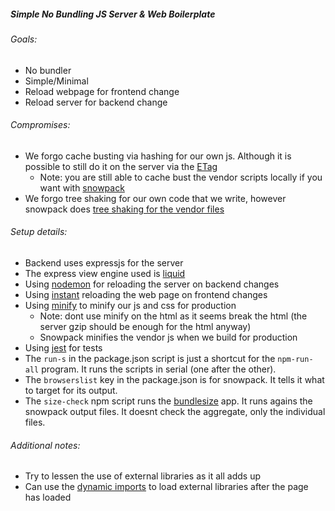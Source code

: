 ##### Simple No Bundling JS Server & Web Boilerplate


###### Goals:
* No bundler
* Simple/Minimal
* Reload webpage for frontend change
* Reload server for backend change

###### Compromises:
* We forgo cache busting via hashing for our own js. Although it is possible to still do it on the server via the [ETag](https://developer.mozilla.org/en-US/docs/Web/HTTP/Headers/ETag)
  * Note: you are still able to cache bust the vendor scripts locally if you want with [snowpack](https://www.snowpack.dev/#automatic-cache-busting-via-import-url)
* We forgo tree shaking for our own code that we write, however snowpack does [tree shaking for the vendor files](https://www.snowpack.dev/#production-optimization)

###### Setup details:
* Backend uses expressjs for the server
* The express view engine used is [liquid](https://github.com/harttle/liquidjs/wiki/Use-with-Expressjs)
* Using [nodemon](https://github.com/remy/nodemon/) for reloading the server on backend changes
* Using [instant](https://github.com/fgnass/instant) reloading the web page on frontend changes
* Using [minify](https://github.com/tdewolff/minify/tree/master/cmd/minify) to minify our js and css for production
  * Note: dont use minify on the html as it seems break the html (the server gzip should be enough for the html anyway)
  * Snowpack minifies the vendor js when we build for production
* Using [jest](https://jestjs.io/) for tests
* The `run-s` in the package.json script is just a shortcut for the `npm-run-all` program. It runs the scripts in serial (one after the other).
* The `browserslist` key in the package.json is for snowpack. It tells it what to target for its output.
* The `size-check` npm script runs the [bundlesize](https://github.com/siddharthkp/bundlesize) app. It runs agains the snowpack output files. It doesnt check the aggregate, only the individual files.

###### Additional notes:
* Try to lessen the use of external libraries as it all adds up
* Can use the [dynamic imports](https://developer.mozilla.org/en-US/docs/Web/JavaScript/Reference/Statements/import#Dynamic_Imports) to load external libraries after the page has loaded



